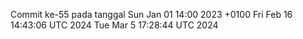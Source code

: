Commit ke-55 pada tanggal Sun Jan 01 14:00 2023 +0100
Fri Feb 16 14:43:06 UTC 2024
Tue Mar  5 17:28:44 UTC 2024
